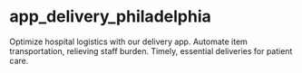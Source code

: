 # app_delivery_philadelphia
Optimize hospital logistics with our delivery app. Automate item transportation, relieving staff burden. Timely, essential deliveries for patient care.
